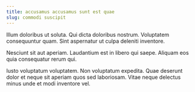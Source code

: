 ```yaml
---
title: accusamus accusamus sunt est quae
slug: commodi suscipit
---
```


Illum doloribus ut soluta. Qui dicta doloribus nostrum. Voluptatem consequuntur quam. Sint aspernatur ut culpa deleniti inventore.

Nesciunt sit aut aperiam. Laudantium est in libero qui saepe. Aliquam eos quia consequatur rerum qui.

Iusto voluptatum voluptatem. Non voluptatum expedita. Quae deserunt dolor et neque sit aperiam quos sed laboriosam. Vitae neque delectus minus unde et modi inventore vel.
